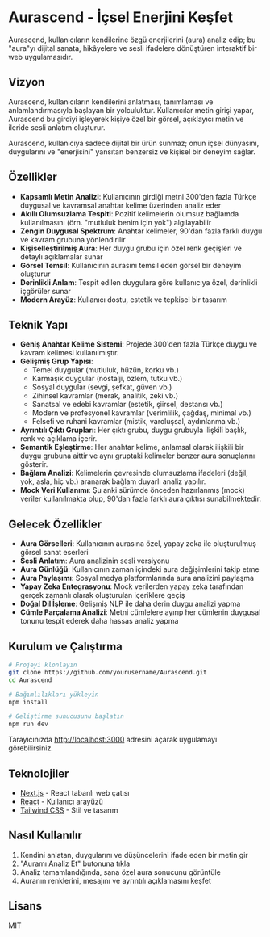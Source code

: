 # Aurascend - İçsel Enerjini Keşfet

Aurascend, kullanıcıların kendilerine özgü enerjilerini (aura) analiz edip; bu "aura"yı dijital sanata, hikâyelere ve sesli ifadelere dönüştüren interaktif bir web uygulamasıdır.

## Vizyon

Aurascend, kullanıcıların kendilerini anlatması, tanımlaması ve anlamlandırmasıyla başlayan bir yolculuktur. Kullanıcılar metin girişi yapar, Aurascend bu girdiyi işleyerek kişiye özel bir görsel, açıklayıcı metin ve ileride sesli anlatım oluşturur.

Aurascend, kullanıcıya sadece dijital bir ürün sunmaz; onun içsel dünyasını, duygularını ve "enerjisini" yansıtan benzersiz ve kişisel bir deneyim sağlar.

## Özellikler

- **Kapsamlı Metin Analizi**: Kullanıcının girdiği metni 300'den fazla Türkçe duygusal ve kavramsal anahtar kelime üzerinden analiz eder
- **Akıllı Olumsuzlama Tespiti**: Pozitif kelimelerin olumsuz bağlamda kullanılmasını (örn. "mutluluk benim için yok") algılayabilir
- **Zengin Duygusal Spektrum**: Anahtar kelimeler, 90'dan fazla farklı duygu ve kavram grubuna yönlendirilir
- **Kişiselleştirilmiş Aura**: Her duygu grubu için özel renk geçişleri ve detaylı açıklamalar sunar
- **Görsel Temsil**: Kullanıcının aurasını temsil eden görsel bir deneyim oluşturur
- **Derinlikli Anlam**: Tespit edilen duygulara göre kullanıcıya özel, derinlikli içgörüler sunar
- **Modern Arayüz**: Kullanıcı dostu, estetik ve tepkisel bir tasarım

## Teknik Yapı

- **Geniş Anahtar Kelime Sistemi**: Projede 300'den fazla Türkçe duygu ve kavram kelimesi kullanılmıştır.
- **Gelişmiş Grup Yapısı**: 
  - Temel duygular (mutluluk, hüzün, korku vb.)
  - Karmaşık duygular (nostalji, özlem, tutku vb.)
  - Sosyal duygular (sevgi, şefkat, güven vb.)
  - Zihinsel kavramlar (merak, analitik, zeki vb.)
  - Sanatsal ve edebi kavramlar (estetik, şiirsel, destansı vb.)
  - Modern ve profesyonel kavramlar (verimlilik, çağdaş, minimal vb.)
  - Felsefi ve ruhani kavramlar (mistik, varoluşsal, aydınlanma vb.)
- **Ayrıntılı Çıktı Grupları**: Her çıktı grubu, duygu grubuyla ilişkili başlık, renk ve açıklama içerir.
- **Semantik Eşleştirme**: Her anahtar kelime, anlamsal olarak ilişkili bir duygu grubuna aittir ve aynı gruptaki kelimeler benzer aura sonuçlarını gösterir.
- **Bağlam Analizi**: Kelimelerin çevresinde olumsuzlama ifadeleri (değil, yok, asla, hiç vb.) aranarak bağlam duyarlı analiz yapılır.
- **Mock Veri Kullanımı**: Şu anki sürümde önceden hazırlanmış (mock) veriler kullanılmakta olup, 90'dan fazla farklı aura çıktısı sunabilmektedir.

## Gelecek Özellikler

- **Aura Görselleri**: Kullanıcının aurasına özel, yapay zeka ile oluşturulmuş görsel sanat eserleri
- **Sesli Anlatım**: Aura analizinin sesli versiyonu
- **Aura Günlüğü**: Kullanıcının zaman içindeki aura değişimlerini takip etme
- **Aura Paylaşımı**: Sosyal medya platformlarında aura analizini paylaşma
- **Yapay Zeka Entegrasyonu**: Mock verilerden yapay zeka tarafından gerçek zamanlı olarak oluşturulan içeriklere geçiş
- **Doğal Dil İşleme**: Gelişmiş NLP ile daha derin duygu analizi yapma
- **Cümle Parçalama Analizi**: Metni cümlelere ayırıp her cümlenin duygusal tonunu tespit ederek daha hassas analiz yapma

## Kurulum ve Çalıştırma

```bash
# Projeyi klonlayın
git clone https://github.com/yourusername/Aurascend.git
cd Aurascend

# Bağımlılıkları yükleyin
npm install

# Geliştirme sunucusunu başlatın
npm run dev
```

Tarayıcınızda [http://localhost:3000](http://localhost:3000) adresini açarak uygulamayı görebilirsiniz.

## Teknolojiler

- [Next.js](https://nextjs.org/) - React tabanlı web çatısı
- [React](https://reactjs.org/) - Kullanıcı arayüzü
- [Tailwind CSS](https://tailwindcss.com/) - Stil ve tasarım

## Nasıl Kullanılır

1. Kendini anlatan, duygularını ve düşüncelerini ifade eden bir metin gir
2. "Auramı Analiz Et" butonuna tıkla
3. Analiz tamamlandığında, sana özel aura sonucunu görüntüle
4. Auranın renklerini, mesajını ve ayrıntılı açıklamasını keşfet

## Lisans

MIT
